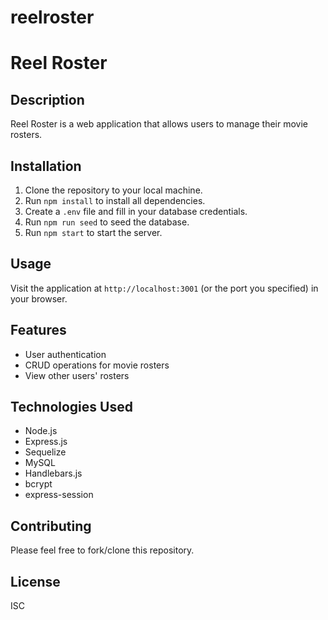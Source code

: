 # reelroster
# Reel Roster

## Description
Reel Roster is a web application that allows users to manage their movie rosters.

## Installation
1. Clone the repository to your local machine.
2. Run `npm install` to install all dependencies.
3. Create a `.env` file and fill in your database credentials.
4. Run `npm run seed` to seed the database.
5. Run `npm start` to start the server.

## Usage
Visit the application at `http://localhost:3001` (or the port you specified) in your browser.

## Features
- User authentication
- CRUD operations for movie rosters
- View other users' rosters

## Technologies Used
- Node.js
- Express.js
- Sequelize
- MySQL
- Handlebars.js
- bcrypt
- express-session

## Contributing
Please feel free to fork/clone this repository.

## License
ISC
